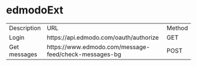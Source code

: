 <h1>edmodoExt</h1>

<div>
<table class="table">
<tr>
    <td>Description</td>
    <td>URL</td>
    <td>Method</td>
</tr>
<tr>
    <td>Login</td>
    <td>https://api.edmodo.com/oauth/authorize</td>
    <td>GET</td>
</tr>
<tr>
    <td>Get messages</td>
    <td>https://www.edmodo.com/message-feed/check-messages-bg</td>
    <td>POST</td>
</tr>
</table>
</div>